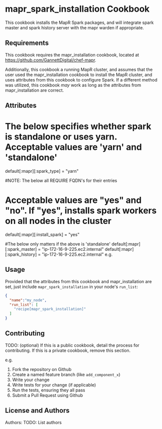 mapr_spark_installation  Cookbook
====================================
This cookbook installs the MapR Spark packages, and will integrate spark master and spark history server with the mapr warden if appropriate.

Requirements
------------
This cookbook requires the mapr_installation cookbook, located at https://github.com/GannettDigital/chef-mapr. 

Additionally, this cookbook a running MapR cluster, and assumes that the user used the mapr_installation cookbook to install the MapR cluster, and uses attributes from this cookbook to configure Spark.  If a different method was utilized, this cookbook *may* work as long as the attributes from mapr_installation are correct.


Attributes
----------

# The below specifies whether spark is standalone or uses yarn.  Acceptable values are 'yarn' and 'standalone'
default[:mapr][:spark_type] = "yarn"

#NOTE: The below all REQUIRE FQDN's for their entries

# Acceptable values are "yes" and "no".  If "yes", installs spark workers on all nodes in the cluster
default[:mapr][:install_spark] = "yes"

#The below only matters if the above is 'standalone'
default[:mapr][:spark_master] = "ip-172-16-9-225.ec2.internal"
default[:mapr][:spark_history] = "ip-172-16-9-225.ec2.internal"
e.g.


Usage
-----

Provided that the attributes from this cookbook and  mapr_installation are set, just include `mapr_spark_installation` in your node's `run_list`:

```json
{
  "name":"my_node",
  "run_list": [
    "recipe[mapr_spark_installation]"
  ]
}
```

Contributing
------------
TODO: (optional) If this is a public cookbook, detail the process for contributing. If this is a private cookbook, remove this section.

e.g.
1. Fork the repository on Github
2. Create a named feature branch (like `add_component_x`)
3. Write your change
4. Write tests for your change (if applicable)
5. Run the tests, ensuring they all pass
6. Submit a Pull Request using Github

License and Authors
-------------------
Authors: TODO: List authors
